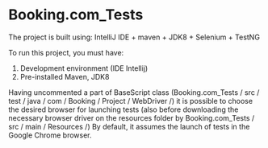 # Booking.com_Tests
The project is built using: IntelliJ IDE + maven + JDK8 + Selenium + TestNG

To run this project, you must have:
1. Development environment (IDE Intellij)
2. Pre-installed Maven, JDK8

Having uncommented a part of BaseScript class (Booking.com_Tests / src / test / java / com / Booking / Project / WebDriver /) it is 
possible to choose the desired browser for launching tests (also before downloading the necessary browser driver on the resources 
folder by Booking.com_Tests / src / main / Resources /)
By default, it assumes the launch of tests in the Google Chrome browser.
